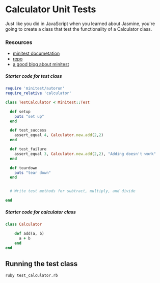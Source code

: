 # Calculator Unit Tests

Just like you did in JavaScript when you learned about Jasmine, you're going to create a class that test the functionality of a Calculator class.

### Resources

* [minitest documetation](http://docs.seattlerb.org/minitest/)
* [repo](https://github.com/seattlerb/minitest)
* [a good blog about minitest](http://blog.teamtreehouse.com/short-introduction-minitest)

##### Starter code for test class

```ruby
require 'minitest/autorun'
require_relative 'calculator'

class TestCalculator < Minitest::Test

  def setup
    puts "set up"
  end

  def test_success
    assert_equal 4, Calculator.new.add(2,2)
  end

  def test_failure
    assert_equal 3, Calculator.new.add(2,2), "Adding doesn't work"
  end

  def teardown
    puts "tear down"
  end


  # Write test methods for subtract, multiply, and divide

end
```

##### Starter code for calculator class

```ruby
class Calculator

    def add(a, b) 
      a + b
    end
end
```

## Running the test class

```
ruby test_calculator.rb
```
